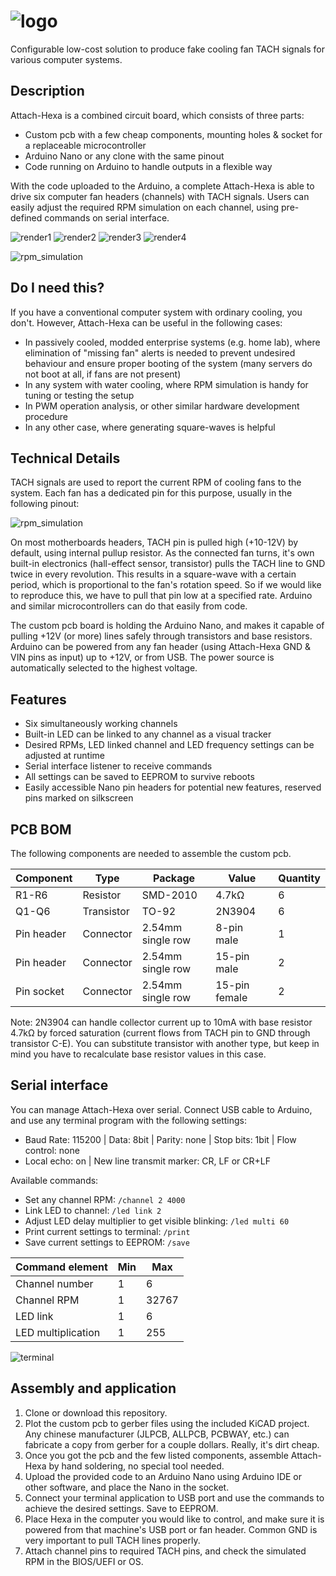 # ![logo](graphics/logo.jpg)
Configurable low-cost solution to produce fake cooling fan TACH signals for various computer systems.

## Description
Attach-Hexa is a combined circuit board, which consists of three parts:
* Custom pcb with a few cheap components, mounting holes & socket for a replaceable microcontroller
* Arduino Nano or any clone with the same pinout
* Code running on Arduino to handle outputs in a flexible way

With the code uploaded to the Arduino, a complete Attach-Hexa is able to drive six computer fan headers (channels) with TACH signals. Users can easily adjust the required RPM simulation on each channel, using pre-defined commands on serial interface.

![render1](graphics/render1.jpg)
![render2](graphics/render2.jpg)
![render3](graphics/render3.jpg)
![render4](graphics/render4.jpg)

![rpm_simulation](graphics/rpm_simulation.jpg)

## Do I need this?
If you have a conventional computer system with ordinary cooling, you don't. However, Attach-Hexa can be useful in the following cases:
* In passively cooled, modded enterprise systems (e.g. home lab), where elimination of "missing fan" alerts is needed to prevent undesired behaviour and ensure proper booting of the system (many servers do not boot at all, if fans are not present)
* In any system with water cooling, where RPM simulation is handy for tuning or testing the setup
* In PWM operation analysis, or other similar hardware development procedure
* In any other case, where generating square-waves is helpful

## Technical Details
TACH signals are used to report the current RPM of cooling fans to the system. Each fan has a dedicated pin for this purpose, usually in the following pinout:

![rpm_simulation](graphics/header.jpg)

On most motherboards headers, TACH pin is pulled high (+10-12V) by default, using internal pullup resistor. As the connected fan turns, it's own built-in electronics (hall-effect sensor, transistor) pulls the TACH line to GND twice in every revolution. This results in a square-wave with a certain period, which is proportional to the fan's rotation speed. So if we would like to reproduce this, we have to pull that pin low at a specified rate. Arduino and similar microcontrollers can do that easily from code.

The custom pcb board is holding the Arduino Nano, and makes it capable of pulling +12V (or more) lines safely through transistors and base resistors. Arduino can be powered from any fan header (using Attach-Hexa GND & VIN pins as input) up to +12V, or from USB. The power source is automatically selected to the highest voltage.

## Features
* Six simultaneously working channels
* Built-in LED can be linked to any channel as a visual tracker
* Desired RPMs, LED linked channel and LED frequency settings can be adjusted at runtime
* Serial interface listener to receive commands
* All settings can be saved to EEPROM to survive reboots
* Easily accessible Nano pin headers for potential new features, reserved pins marked on silkscreen

## PCB BOM
The following components are needed to assemble the custom pcb.

| Component  | Type | Package | Value | Quantity |
| ---------- | ---- | ------- | ----- | -------- |
| R1-R6 | Resistor | SMD-2010 | 4.7kΩ | 6 | 
| Q1-Q6 | Transistor | TO-92 | 2N3904 | 6 | 
| Pin header | Connector | 2.54mm single row | 8-pin male | 1 |
| Pin header | Connector | 2.54mm single row | 15-pin male | 2 |
| Pin socket | Connector | 2.54mm single row | 15-pin female | 2 |

Note: 2N3904 can handle collector current up to 10mA with base resistor 4.7kΩ by forced saturation (current flows from TACH pin to GND through transistor C-E). You can substitute transistor with another type, but keep in mind you have to recalculate base resistor values in this case.

## Serial interface
You can manage Attach-Hexa over serial. Connect USB cable to Arduino, and use any terminal program with the following settings:
* Baud Rate: 115200 | Data: 8bit | Parity: none | Stop bits: 1bit | Flow control: none 
* Local echo: on | New line transmit marker: CR, LF or CR+LF 

Available commands:
* Set any channel RPM: `/channel 2 4000`
* Link LED to channel: `/led link 2`
* Adjust LED delay multiplier to get visible blinking: `/led multi 60`
* Print current settings to terminal: `/print`
* Save current settings to EEPROM: `/save`

| Command element  | Min | Max |
| ---------------- | --- | --- |
| Channel number | 1 | 6 |
| Channel RPM | 1 | 32767 |
| LED link | 1 | 6 |
| LED multiplication | 1 | 255 |

![terminal](graphics/terminal.gif)

## Assembly and application
1. Clone or download this repository.
2. Plot the custom pcb to gerber files using the included KiCAD project. Any chinese manufacturer (JLPCB, ALLPCB, PCBWAY, etc.) can fabricate a copy from gerber for a couple dollars. Really, it's dirt cheap.
3. Once you got the pcb and the few listed components, assemble Attach-Hexa by hand soldering, no special tool needed.
4. Upload the provided code to an Arduino Nano using Arduino IDE or other software, and place the Nano in the socket.
5. Connect your terminal application to USB port and use the commands to achieve the desired settings. Save to EEPROM.
6. Place Hexa in the computer you would like to control, and make sure it is powered from that machine's USB port or fan header. Common GND is very important to pull TACH lines properly.
7. Attach channel pins to required TACH pins, and check the simulated RPM in the BIOS/UEFI or OS.
